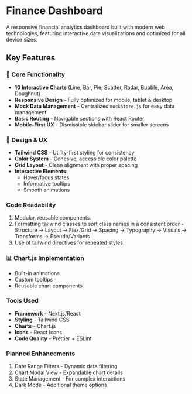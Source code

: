 # Finance Dashboard

A responsive financial analytics dashboard built with modern web technologies, featuring interactive data visualizations and optimized for all device sizes.

## Key Features

### 🚀 Core Functionality

- **10 Interactive Charts** (Line, Bar, Pie, Scatter, Radar, Bubble, Area, Doughnut)
- **Responsive Design** - Fully optimized for mobile, tablet & desktop
- **Mock Data Management** - Centralized `mockStore.js` for easy data management
- **Basic Routing** - Navigable sections with React Router
- **Mobile-First UX** - Dismissible sidebar slider for smaller screens

### 🎨 Design & UX

- **Tailwind CSS** - Utility-first styling for consistency
- **Color System** - Cohesive, accessible color palette
- **Grid Layout** - Clean alignment with proper spacing
- **Interactive Elements**:
  - Hover/focus states
  - Informative tooltips
  - Smooth animations

### Code Readability

1. Modular, reusable components.
2. Formatting tailwind classes to sort class names in a consistent order - Structure → Layout → Flex/Grid → Spacing → Typography → Visuals → Transforms → Pseudo/Variants
3. Use of tailwind directives for repeated styles.

### 📊 Chart.js Implementation

- Built-in animations
- Custom tooltips
- Reusable chart components

### Tools Used

- **Framework** - Next.js/React
- **Styling** - Tailwind CSS
- **Charts** - Chart.js
- **Icons** - React Icons
- **Code Quality** - Prettier + ESLint

### Planned Enhancements

1. Date Range Filters - Dynamic data filtering
2. Chart Modal View - Expandable chart details
3. State Management - For complex interactions
4. Dark Mode - Additional theme options
